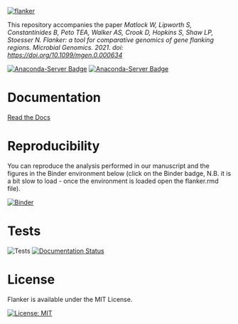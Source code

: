 [![flanker](https://github.com/wtmatlock/flanker/blob/main/docs/frontpage.png)](https://flanker.readthedocs.io/en/latest/ "Read the Docs")

This repository accompanies the paper *Matlock W, Lipworth S, Constantinides B, Peto TEA, Walker AS, Crook D, Hopkins S, Shaw LP, Stoesser N.
                                       Flanker: a tool for comparative genomics of gene flanking regions.
                                       Microbial Genomics. 2021. doi: https://doi.org/10.1099/mgen.0.000634*
 
[![Anaconda-Server Badge](https://anaconda.org/bioconda/flanker/badges/downloads.svg)](https://anaconda.org/bioconda/flanker)
[![Anaconda-Server Badge](https://anaconda.org/bioconda/flanker/badges/latest_release_date.svg)](https://anaconda.org/bioconda/flanker)

# Documentation
[Read the Docs](https://flanker.readthedocs.io/en/latest/)

# Reproducibility
You can reproduce the analysis performed in our manuscript and the figures in the Binder environment below (click on the Binder badge, N.B. it is a bit slow to load - once the environment is loaded open the flanker.rmd file).

[![Binder](https://mybinder.org/badge_logo.svg)](https://mybinder.org/v2/gh/samlipworth/Flanker-Reproducible-Example/main?urlpath=rstudio)

 # Tests
 ![Tests](https://github.com/wtmatlock/flanker/actions/workflows/test.yml/badge.svg)
 [![Documentation Status](https://readthedocs.org/projects/flanker/badge/?version=latest)](https://flanker.readthedocs.io/en/latest/?badge=latest)
 
 # License
 Flanker is available under the MIT License.
 
 [![License: MIT](https://img.shields.io/badge/License-MIT-yellow.svg)](https://opensource.org/licenses/MIT)
